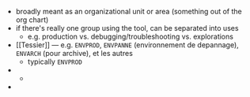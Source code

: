 - broadly meant as an organizational unit or area (something out of the org chart)
- if there's really one group using the tool, can be separated into uses
	- e.g. production vs. debugging/troubleshooting vs. explorations
- [[Tessier]] — e.g. `ENVPROD`, `ENVPANNE` (environnement de depannage), `ENVARCH` (pour archive), et les autres
	- typically `ENVPROD`
-
	-
-